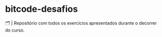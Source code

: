 # bitcode-desafios
🗂 | Repositório com todos os exercícios apresentados durante o decorrer do curso.
